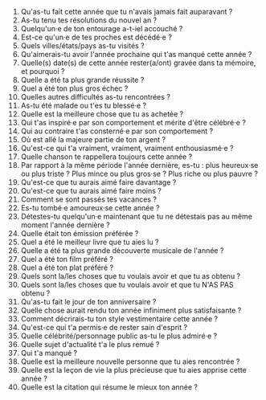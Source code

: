 1. Qu'as-tu fait cette année que tu n'avais jamais fait auparavant ?
2. As-tu tenu tes résolutions du nouvel an ?
3. Quelqu'un·e de ton entourage a-t-iel accouché ?
4. Est-ce qu'un·e de tes proches est décédé·e ?
5. Quels villes/états/pays as-tu visités ?
6. Qu'aimerais-tu avoir l'année prochaine qui t'as manqué cette année ?
7. Quelle(s) date(s) de cette année rester(a/ont) gravée dans ta mémoire, et pourquoi ?
8. Quelle a été ta plus grande réussite ?
9. Quel a été ton plus gros échec ?
10. Quelles autres difficultés as-tu rencontrées ?
11. As-tu été malade ou t'es tu blessé·e ?
12. Quelle est la meilleure chose que tu as achetée ?
13. Qui t'as inspiré·e par son comportement et mérite d'être célébré·e ?
14. Qui au contraire t'as consterné·e par son comportement ?
15. Où est allé la majeure partie de ton argent ?
16. Qu'est-ce qui t'a vraiment, vraiment, vraiment enthousiasmé·e ?
17. Quelle chanson te rappellera toujours cette année ?
18. Par rapport à la même période l'année dernière, es-tu : plus heureux·se ou plus triste ? Plus mince ou plus gros·se ? Plus riche ou plus pauvre ?
19. Qu'est-ce que tu aurais aimé faire davantage ?
20. Qu'est-ce que tu aurais aimé faire moins ?
21. Comment se sont passés tes vacances ?
22. Es-tu tombé·e amoureux·se cette année ?
23. Détestes-tu quelqu'un·e maintenant que tu ne détestais pas au même moment l'année dernière ?
24. Quelle était ton émission préférée ?
25. Quel a été le meilleur livre que tu aies lu ?
26. Quelle a été ta plus grande découverte musicale de l'année ?
27. Quel a été ton film préféré ?
28. Quel a été ton plat préféré ?
29. Quels sont la/les choses que tu voulais avoir et que tu as obtenu ?
30. Quels sont la/les choses que tu voulais avoir et que tu N'AS PAS obtenu ?
31. Qu'as-tu fait le jour de ton anniversaire ?
32. Quelle chose aurait rendu ton année infiniment plus satisfaisante ?
33. Comment décrirais-tu ton style vestimentaire cette année ?
34. Qu'est-ce qui t'a permis·e de rester sain d'esprit ?
35. Quelle célébrité/personnage public as-tu le plus admiré·e ?
36. Quelle sujet d'actualité t'a le plus remué ?
37. Qui t'a manqué ?
38. Quelle est la meilleure nouvelle personne que tu aies rencontrée ?
39. Quelle est la leçon de vie la plus précieuse que tu aies apprise cette année ?
40. Quelle est la citation qui résume le mieux ton année ?
